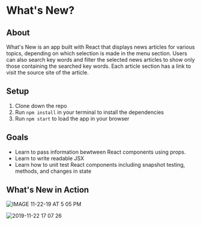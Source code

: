 # What's New?

## About
What's New is an app built with React that displays news articles for various topics, depending on which selection is made in the menu section. Users can also search key words and filter the selected news articles to show only those containing the searched key words. Each article section has a link to visit the source site of the article.

## Setup

1. Clone down the repo
2. Run `npm install` in your terminal to install the dependencies
2. Run `npm start` to load the app in your browser

## Goals

* Learn to pass information bewtween React components using props.
* Learn to write readable JSX
* Learn how to unit test React components including snapshot testing, methods, and changes in state

## What's New in Action
![IMAGE 11-22-19 AT 5 05 PM](https://user-images.githubusercontent.com/52764657/69469542-ae3c0280-0d4e-11ea-8a4d-0f90e5ec3ded.jpeg)

![2019-11-22 17 07 26](https://user-images.githubusercontent.com/52764657/69469551-bac05b00-0d4e-11ea-9c0a-979487b3a1ed.gif)

